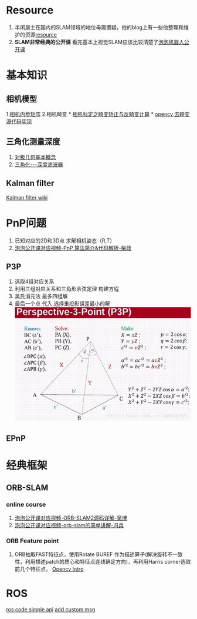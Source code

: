 <!-- TITLE: Slam -->
<!-- SUBTITLE: A quick summary of Slam -->


# Resource
1. 半闲居士在国内的SLAM领域的地位毋庸置疑，他的blog上有一些他整理和维护的资源[resource](https://www.cnblogs.com/gaoxiang12/p/5762702.html)
2. **SLAM非常经典的公开课** 看完基本上视觉SLAM应该比较清楚了[泡泡机器人公开课](http://rosclub.cn/post-1065.html)



# 基本知识
## 相机模型
1.[相机内参矩阵](https://www.cnblogs.com/Jessica-jie/p/6596450.html)
2.相机畸变
	*  [相机标定之畸变矫正与反畸变计算](https://www.cnblogs.com/mafuqiang/p/8134617.html)
	*  [opencv 去畸变源代码实现](https://github.com/opencv/opencv/blob/master/modules/calib3d/src/undistort.cpp)

## 三角化测量深度
1. [对极几何基本概念](https://blog.csdn.net/tina_ttl/article/details/52749542#3-%E5%AF%B9%E6%9E%81%E5%87%A0%E4%BD%95%E7%9A%84%E5%87%A0%E4%B8%AA%E7%9B%B8%E5%85%B3%E6%A6%82%E5%BF%B5)
2. [三角化---深度滤波器](http://www.mamicode.com/info-detail-2061030.html)

## Kalman filter

[Kalman filter wiki](https://en.wikipedia.org/wiki/Kalman_filter)

# PnP问题
1. 已知对应的2D和3D点 求解相机姿态（R,T）
2. [泡泡公开课对应视频-PnP 算法简介&代码解析-柴政](http://rosclub.cn/post-566.html)

## P3P
1. 选取4组对应关系
2. 利用三组对应关系和三角形余弦定理 构建方程
3. 吴氏消元法 最多四组解
4. 最后一个点 代入 选择重投影误差最小的解
![P 3 P](/uploads/p-3-p.png "P 3 P")

## EPnP


# 经典框架
## ORB-SLAM
### online course

1. [泡泡公开课对应视频-ORB-SLAM2源码详解-吴博](http://rosclub.cn/post-505.html)
2. [泡泡公开课对应视频-orb-slam的简单讲解-冯兵](https://www.bilibili.com/video/av7102994)

### ORB Feature point
1. ORB抽取FAST特征点，使用Rotate BUREF 作为描述算子(解决旋转不一致性，利用描述patch的质心和特征点连线确定方向)，再利用Harris corner选取前几个特征点。
[Opencv Intro](https://docs.opencv.org/3.0-beta/doc/py_tutorials/py_feature2d/py_orb/py_orb.html)



# ROS
[ros code simple api](http://wiki.ros.org/rosbag/Code%20API)
[add custom msg](http://wiki.ros.org/ROS/Tutorials/CreatingMsgAndSrv)